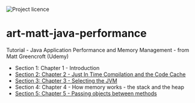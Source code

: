 ![Project licence][licence]

# art-matt-java-performance
Tutorial - Java Application Performance and Memory Management - from Matt Greencroft (Udemy)

- Section 1: Chapter 1 - Introduction
- [Section 2: Chapter 2 - Just In Time Compilation and the Code Cache](performance-example-01/README.md)
- [Section 3: Chapter 3 - Selecting the JVM](performance-example-01/README.md#section-3-chapter-3---selecting-the-jvm)
- Section 4: Chapter 4 - How memory works - the stack and the heap
- [Section 5: Chapter 5 - Passing objects between methods](exploring-memory/README.md)

[licence]: https://img.shields.io/github/license/artshishkin/art-matt-java-performance.svg
